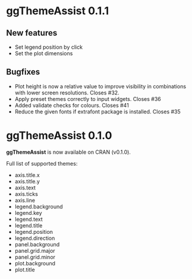# ggThemeAssist 0.1.1

## New features
* Set legend position by click
* Set the plot dimensions


## Bugfixes
* Plot height is now a relative value to improve visibility in combinations with lower screen resolutions. Closes #32.
* Apply preset themes correctly to input widgets. Closes #36
* Added validate checks for colours. Closes #41
* Reduce the given fonts if extrafont package is installed. Closes #35



# ggThemeAssist 0.1.0

**ggThemeAssist** is now available on CRAN (v0.1.0).

Full list of supported themes:

* axis.title.x
* axis.title.y	
* axis.text	
* axis.ticks
* axis.line
* legend.background
* legend.key
* legend.text
* legend.title
* legend.position
* legend.direction
* panel.background
* panel.grid.major
* panel.grid.minor
* plot.background
* plot.title
